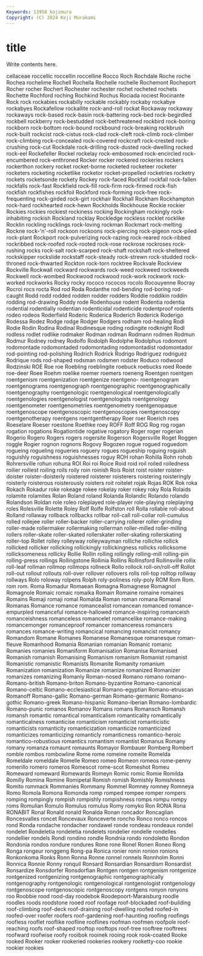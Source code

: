 ```yaml
---
Keywords: 13958 kojimura
Copyright: (C) 2024 Koji Murakami
---
```


# title

Write contents here.



cellaceae
roccellic roccellin roccelline Rocco Roch Rochdale Roche roche Rochea rochelime
Rochell Rochella Rochelle rochelle Rochemont Rocheport Rocher rocher Rochert Rochester
rochester rochet rocheted rochets Rochette Rochford roching Rochkind Rochus Rociada
rociest Rocinante Rock rock rockabies rockabilly rockable rockably rockaby rockabye
rockabyes Rockafellow rockallite rock-and-roll rockat Rockaway rockaway rockaways rock-based rock-basin
rock-battering rock-bed rock-begirdled rockbell rockberry rock-bestudded rock-bethreatened rockbird rock-boring rockborn
rock-bottom rock-bound rockbound rock-breaking rockbrush rock-built rockcist rock-cistus rock-clad rock-cleft
rock-climb rock-climber rock-climbing rock-concealed rock-covered rockcraft rock-crested rock-crushing rock-cut Rockdale
rock-drilling rock-dusted rock-dwelling rocked rock-eel Rockefeller Rockel rockelay rock-embosomed rock-encircled
rock-encumbered rock-enthroned Rocker rocker rockered rockeries rockers rockerthon rockery rocket
rocket-borne rocketed rocketeer rocketer rocketers rocketing rocketlike rocketor rocket-propelled rocketries
rocketry rockets rocketsonde rockety Rockey rock-faced Rockfall rockfall rock-fallen rockfalls
rock-fast Rockfield rock-fill rock-firm rock-firmed rock-fish rockfish rockfishes rockfoil Rockford
rock-forming rock-free rock-frequenting rock-girded rock-girt rockhair Rockhall Rockham Rockhampton rock-hard
rockhearted rock-hewn Rockholds Rockhouse Rockie rockier Rockies rockies rockiest rockiness
rocking Rockingham rockingly rock-inhabiting rockish Rockland rocklay Rockledge rockless rocklet
rocklike Rocklin rockling rocklings rock-loving rockman Rockmart rock-melting Rockne rock-'n'-roll
rockoon rockoons rock-piercing rock-pigeon rock-piled rock-plant Rockport rock-pulverizing rock-razing rock-reared
rock-ribbed rockribbed rock-roofed rock-rooted rock-rose rockrose rockroses rock-rushing rocks rock-salt
rock-scarped rock-shaft rockshaft rock-sheltered rockskipper rockslide rockstaff rock-steady rock-strewn rock-studded
rock-throned rock-thwarted Rockton rock-torn rocktree Rockvale Rockview Rockville Rockwall rockward
rockwards rock-weed rockweed rockweeds Rockwell rock-wombed Rockwood rockwood rock-work rockwork
rock-worked rockworks Rocky rocky rococo rococos rocolo Rocouyenne Rocray Rocroi
rocs rocta Rod rod Roda Rodanthe rod-bending rod-boring rod-caught Rodd
rodd rodded rodden rodder rodders Roddie roddikin roddin rodding rod-drawing
Roddy rode Rodenhouse rodent Rodentia rodentia rodential rodentially rodentian rodenticidal
rodenticide rodentproof rodents rodeo rodeos Roderfield Roderic Roderica Roderich Roderick
Roderigo Rodessa Rodez Rodge rodge Rodger Rodgers rodham rod-healing Rodi
Rodie Rodin Rodina Rodinal Rodinesque roding rodingite rodknight Rodl rodless
rodlet rodlike rodmaker Rodman rodman Rodmann rodmen Rodmun Rodmur Rodney
rodney Rodolfo Rodolph Rodolphe Rodolphus rodomont rodomontade rodomontaded rodomontading rodomontadist
rodomontador rod-pointing rod-polishing Rodrich Rodrick Rodrigo Rodriguez rodriguez Rodrique rods
rod-shaped rodsman rodsmen rodster Roduco rodwood Rodzinski ROE Roe roe
Roebling roeblingite roebuck roebucks roed Roede roe-deer Roee Roehm roelike
roemer roemers roeneng Roentgen roentgen roentgenism roentgenization roentgenize roentgeno- roentgenogram
roentgenograms roentgenograph roentgenographic roentgenographically roentgenography roentgenologic roentgenological roentgenologically roentgenologies roentgenologist
roentgenologists roentgenology roentgenometer roentgenometries roentgenometry roentgenopaque roentgenoscope roentgenoscopic roentgenoscopies roentgenoscopy
roentgenotherapy roentgens roentgentherapy Roer roer Roerich roes Roeselare Roeser roestone
Roethke roey ROFF Roff ROG Rog rog rogan rogation rogations
Rogationtide rogative rogatory Roger roger rogerian Rogerio Rogero Rogers rogers
rogersite Rogerson Rogersville Roget Roggen roggle Rogier rognon rognons Rogovy
Rogozen rogue rogued roguedom rogueing rogueling rogueries roguery rogues rogueship
roguing roguish roguishly roguishness roguishnesses roguy ROH rohan Rohilla Rohn
rohob Rohrersville rohun rohuna ROI Roi roi Roice Roid roid
roil roiled roiledness roilier roiliest roiling roils roily roin roinish
Rois Roist roist roister roister-doister roister-doisterly roistered roisterer roisterers roistering
roisteringly roisterly roisterous roisterously roisters roit roitelet rojak Rojas ROK
Rok roka Rokach Rokadur roke rokeage rokee rokelay roker rokey
roky Rola Rolaids rolamite rolamites Rolan Roland roland Rolanda Rolandic
Rolando rolando Rolandson Roldan role roleo roleplayed role-player role-playing roleplaying
roles Rolesville Rolette Roley Rolf Rolfe Rolfston roll Rolla rollable
roll-about Rolland rollaway rollback rollbacks rollbar roll-call roll-collar roll-cumulus rolled
rollejee roller roller-backer roller-carrying rollerer roller-grinding roller-made rollermaker rollermaking rollerman
roller-milled roller-milling rollers roller-skate roller-skated rollerskater roller-skating rollerskating roller-top Rollet
rolley rolleyway rolleywayman rolliche rollichie rollick rollicked rollicker rollicking rollickingly
rollickingness rollicks rollicksome rollicksomeness rollicky Rollie Rollin rolling rollingly rolling-mill
rolling-pin rolling-press rollings Rollingstone Rollinia Rollins Rollinsford Rollinsville rollix roll-leaf
rollman rollmop rollmops rollneck Rollo rollock roll-on/roll-off Rollot roll-out rollout
rollouts roll-over rollover rollovers rolls roll-top rolltop rollway rollways Rolo
roloway rolpens Rolph roly-poliness roly-poly ROM Rom Rom. rom rom.
Roma Romadur Romaean Romagna Romagnese Romagnol Romagnole Romaic romaic romaika
Romain Romaine romaine romaines Romains Romaji romaji romal Romalda Roman
roman romana Romanal Romanas Romance romance romancealist romancean romanced romance-empurpled
romanceful romance-hallowed romance-inspiring romanceish romanceishness romanceless romancelet romancelike romance-making romancemonger
romanceproof romancer romanceress romancers romances romance-writing romancical romancing romancist romancy
Romandom Romane Romanes Romanese Romanesque romanesque roman-fleuve Romanhood Romania Romanian
romanian Romanic romanic Romanies romanies Romaniform Romanisation Romanise Romanised Romanish
romanish Romanising Romanism romanism Romanist romanist Romanistic romanistic Romanists Romanite
Romanity romanium Romanization romanization Romanize romanize romanized Romanizer romanizes romanizing
Romanly Roman-nosed Romano romano romano- Romano-british Romano-briton Romano-byzantine Romano-canonical Romano-celtic
Romano-ecclesiastical Romano-egyptian Romano-etruscan Romanoff Romano-gallic Romano-german Romano-germanic Romano-gothic Romano-greek Romano-hispanic
Romano-iberian Romano-lombardic Romano-punic romanos Romanov Romans romans Romansch Romansh romansh
romantic romantical romanticalism romanticality romantically romanticalness romanticise romanticism romanticist romanticistic
romanticists romanticity romanticization romanticize romanticized romanticizes romanticizing romanticly romanticness romantico-heroic
romantico-robustious romantics romantism romantist Romanus Romany romany romanza romaunt romaunts
Romayor Rombauer Romberg Rombert romble rombos rombowline Rome rome romeine
romeite Romelda Romeldale romeldale Romelle Romeo romeo Romeon romeos rome-penny
romerillo romero romeros Romescot rome-scot Romeshot Romeu Romeward romeward Romewards
Romeyn Romic romic Romie Romilda Romilly Romina Romine Romipetal Romish
romish Romishly Romishness Romito rommack Rommanies Rommany Rommel Romney romney
Romneya Romo Romola Romona Romonda romp romped rompee romper rompers
romping rompingly rompish rompishly rompishness romps rompu rompy roms Romulian
Romulo Romulus romulus Romy romyko Ron RONA Rona RONABIT Ronal
Ronald ronald Ronalda Ronan roncador Roncaglian Roncesvalles roncet Roncevaux Ronceverte
roncho Ronco ronco roncos rond Ronda rondache rondacher rondawel ronde
rondeau rondeaux rondel rondelet Rondeletia rondeletia rondelets rondelier rondelle rondelles
rondellier rondels Rondi rondino rondle Rondnia rondo rondoletto Rondon Rondonia
rondos rondure rondures Rone rone Ronel Ronen Roneo Rong Ronga
rongeur ronggeng Rong-pa Ronica ronier ronin ronion ronions Ronkonkoma Ronks
Ronn Ronna Ronne ronnel ronnels Ronnholm Ronni Ronnica Ronnie Ronny
ronquil Ronsard Ronsardian Ronsardism Ronsardist Ronsardize Ronsdorfer Ronsdorfian Rontgen rontgen
rontgenism rontgenize rontgenized rontgenizing rontgenographic rontgenographically rontgenography rontgenologic rontgenological rontgenologist
rontgenology rontgenoscope rontgenoscopic rontgenoscopy rontgens ronyon ronyons roo Roobbie rood
rood-day roodebok Roodepoort-Maraisburg roodle roodles roods roodstone rooed roof roofage
roof-blockaded roof-building roof-climbing roof-deck roof-draining roof-dwelling roofed roofed-in roofed-over roofer
roofers roof-gardening roof-haunting roofing roofings roofless rooflet rooflike roofline rooflines
roofman roofmen roofpole roof-reaching roofs roof-shaped rooftop rooftops roof-tree rooftree
rooftrees roofward roofwise roofy rooibok rooinek rooing rook rook-coated Rooke
rooked Rooker rooker rookeried rookeries rookery rooketty-coo rookie rookier rookies
